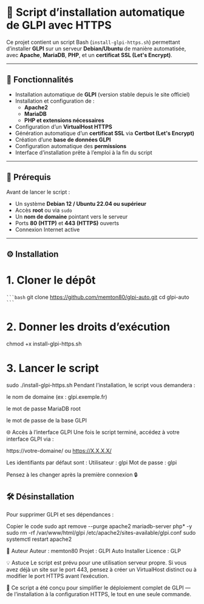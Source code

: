 # 🚀 Script d’installation automatique de GLPI avec HTTPS

Ce projet contient un script Bash (`install-glpi-https.sh`) permettant d’installer **GLPI** sur un serveur **Debian/Ubuntu** de manière automatisée, avec **Apache**, **MariaDB**, **PHP**, et un **certificat SSL (Let's Encrypt)**.

---

## 🧠 Fonctionnalités

- Installation automatique de **GLPI** (version stable depuis le site officiel)
- Installation et configuration de :
  - **Apache2**
  - **MariaDB**
  - **PHP et extensions nécessaires**
- Configuration d’un **VirtualHost HTTPS**
- Génération automatique d’un **certificat SSL** via **Certbot (Let's Encrypt)**
- Création d’une **base de données GLPI**
- Configuration automatique des **permissions**
- Interface d’installation prête à l’emploi à la fin du script

---

## 🧩 Prérequis

Avant de lancer le script :

- Un système **Debian 12 / Ubuntu 22.04 ou supérieur**
- Accès **root** ou via `sudo`
- Un **nom de domaine** pointant vers le serveur
- Ports **80 (HTTP)** et **443 (HTTPS)** ouverts
- Connexion Internet active

---

## ⚙️ Installation

# 1. Cloner le dépôt
 ```` ```bash ````
git clone https://github.com/memton80/glpi-auto.git
cd glpi-auto
```` ``` ````
# 2. Donner les droits d’exécution
chmod +x install-glpi-https.sh

# 3. Lancer le script
sudo ./install-glpi-https.sh
Pendant l’installation, le script vous demandera :

le nom de domaine (ex : glpi.exemple.fr)

le mot de passe MariaDB root

le mot de passe de la base GLPI

🌐 Accès à l’interface GLPI
Une fois le script terminé, accédez à votre interface GLPI via :

https://votre-domaine/ ou https://X.X.X.X/

Les identifiants par défaut sont :
Utilisateur : glpi
Mot de passe : glpi

Pensez à les changer après la première connexion 🔒

## 🛠️ Désinstallation
Pour supprimer GLPI et ses dépendances :

Copier le code
sudo apt remove --purge apache2 mariadb-server php* -y
sudo rm -rf /var/www/html/glpi /etc/apache2/sites-available/glpi.conf
sudo systemctl restart apache2

🪪 Auteur
Auteur : memton80
Projet : GLPI Auto Installer
Licence : GLP

💡 Astuce
Le script est prévu pour une utilisation serveur propre.
Si vous avez déjà un site sur le port 443, pensez à créer un VirtualHost distinct ou à modifier le port HTTPS avant l’exécution.

🧰 Ce script a été conçu pour simplifier le déploiement complet de GLPI — de l’installation à la configuration HTTPS, le tout en une seule commande.
